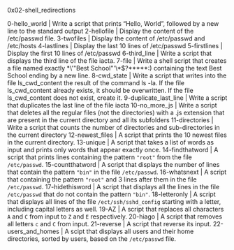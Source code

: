 0x02-shell_redirections

0-hello_world 		| Write a script that prints “Hello, World”, followed by a new line to the standard output
2-hellofile		| Display the content of the /etc/passwd file.
3-twofiles		| Display the content of /etc/passwd and /etc/hosts
4-lastlines		| Display the last 10 lines of /etc/passwd
5-firstlines		| Display the first 10 lines of /etc/passwd
6-third_line		| Write a script that displays the third line of the file iacta.
7-file			| Write a shell script that creates a file named exactly \*\\'"Best School"\'\\*$\?\*\*\*\*\*:) containing the text Best School ending by a new line.
8-cwd_state		| Write a script that writes into the file ls_cwd_content the result of the command ls -la. If the file ls_cwd_content already exists, it should be overwritten. If the file ls_cwd_content does not exist, create it.
9-duplicate_last_line			| Write a script that duplicates the last line of the file iacta
10-no_more_js			| Write a script that deletes all the regular files (not the directories) with a .js extension that are present in the current directory and all its subfolders
11-directories		| Write a script that counts the number of directories and sub-directories in the current directory
12-newest_files 		| A script that prints the 10 newest files in the current directory.
13-unique 			| A script that takes a list of words as input and prints only words that appear exactly once.
14-findthatword 		| A script that prints lines containing the pattern `"root"` from the file `/etc/passwd`.
15-countthatword 		| A script that displays the number of lines that contain the pattern `"bin"` in the file `/etc/passwd`.
16-whatsnext 			| A script that containing the pattern `"root"` and 3 lines after them in the file `/etc/passwd`.
17-hidethisword 		| A script that displays all the lines in the file `/etc/passwd` that do not contain the pattern `"bin"`.
18-letteronly 		| A script that displays all lines of the file `/ect/ssh/sshd_config` starting with a letter, including capital letters as well.
19-AZ 				| A script that replaces all characters `A` and `C` from input to `Z` and `E` respectively.
20-hiago 			| A script that removes all letters `c` and `C` from input.
21-reverse			| A script that reverse its input.
22-users_and_homes 		| A scipt that displays all users and their home directories, sorted by users, based on the `/etc/passwd` file.